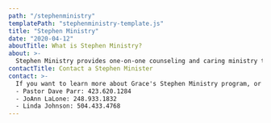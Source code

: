 ```yaml
---
path: "/stephenministry"
templatePath: "stephenministry-template.js"
title: "Stephen Ministry"
date: "2020-04-12"
aboutTitle: What is Stephen Ministry?
about: >-
  Stephen Ministry provides one-on-one counseling and caring ministry to members of the community who are struggling with a difficult time in their lives, such as grief, divorce, job loss or illness. Stephen Ministers are members of the congregation that have been trained to provide high qulity Christian care to people goung through tough times. As a Stephen Ministry congregation, we are blessed to have a group of people to assist the Pastor in helping others in the congregation or community.
contactTitle: Contact a Stephen Minister
contact: >-
  If you want to learn more about Grace's Stephen Ministry program, or request a visit from a Stephen Minister, contact one of Grace's Stephen Ministers:
  - Pastor Dave Parr: 423.620.1284
  - JoAnn LaLone: 248.933.1832
  - Linda Johnson: 504.433.4768
---
```

